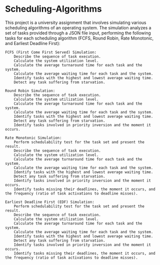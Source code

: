 # Scheduling-Algorithms
This project is a university assignment that involves simulating various scheduling algorithms of an operating system. The simulation analyzes a set of tasks provided through a JSON file input, performing the following tasks for each scheduling algorithm (FCFS, Round Robin, Rate Monotonic, and Earliest Deadline First):

    FCFS (First Come First Served) Simulation:
        Describe the sequence of task execution.
        Calculate the system utilization level.
        Calculate the average turnaround time for each task and the system.
        Calculate the average waiting time for each task and the system.
        Identify tasks with the highest and lowest average waiting time.
        Detect any task suffering from starvation.

    Round Robin Simulation:
        Describe the sequence of task execution.
        Calculate the system utilization level.
        Calculate the average turnaround time for each task and the system.
        Calculate the average waiting time for each task and the system.
        Identify tasks with the highest and lowest average waiting time.
        Detect any task suffering from starvation.
        Identify tasks involved in priority inversion and the moment it occurs.

    Rate Monotonic Simulation:
        Perform schedulability test for the task set and present the result.
        Describe the sequence of task execution.
        Calculate the system utilization level.
        Calculate the average turnaround time for each task and the system.
        Calculate the average waiting time for each task and the system.
        Identify tasks with the highest and lowest average waiting time.
        Detect any task suffering from starvation.
        Identify tasks involved in priority inversion and the moment it occurs.
        Identify tasks missing their deadlines, the moment it occurs, and the frequency (ratio of task activations to deadline misses).

    Earliest Deadline First (EDF) Simulation:
        Perform schedulability test for the task set and present the result.
        Describe the sequence of task execution.
        Calculate the system utilization level.
        Calculate the average turnaround time for each task and the system.
        Calculate the average waiting time for each task and the system.
        Identify tasks with the highest and lowest average waiting time.
        Detect any task suffering from starvation.
        Identify tasks involved in priority inversion and the moment it occurs.
        Identify tasks missing their deadlines, the moment it occurs, and the frequency (ratio of task activations to deadline misses).
